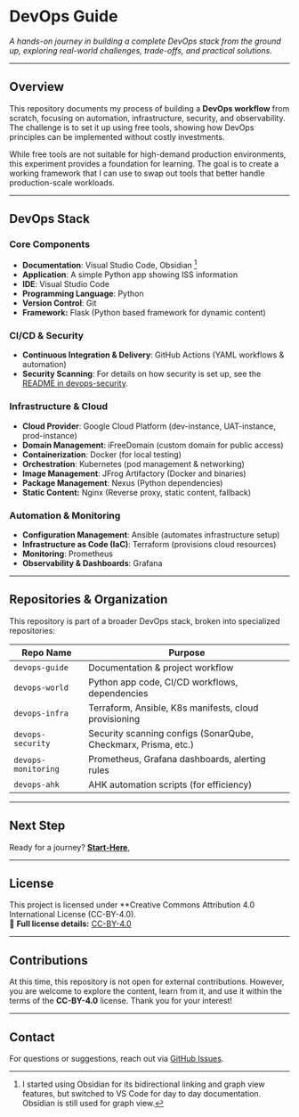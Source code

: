 # DevOps Guide
_A hands-on journey in building a complete DevOps stack from the ground up, exploring real-world challenges, trade-offs, and practical solutions._

---
## Overview
This repository documents my process of building a **DevOps workflow** from scratch, focusing on automation, infrastructure, security, and observability. The challenge is to set it up using free tools, showing how DevOps principles can be implemented without costly investments.

While free tools are not suitable for high-demand production environments, this experiment provides a foundation for learning. The goal is to create a working framework that I can use to swap out tools that better handle production-scale workloads.

---
## DevOps Stack
### Core Components
- **Documentation**: Visual Studio Code, Obsidian [^1]
- **Application**: A simple Python app showing ISS information
- **IDE**: Visual Studio Code 
- **Programming Language**: Python
- **Version Control**: Git  
- **Framework:** Flask (Python based framework for dynamic content) 

### CI/CD & Security
- **Continuous Integration & Delivery**: GitHub Actions (YAML workflows & automation)  
- **Security Scanning**: For details on how security is set up, see the [README in devops-security](https://github.com/ITByteEnthusiast/devops-security/blob/main/README.md).

### Infrastructure & Cloud
- **Cloud Provider**: Google Cloud Platform (dev-instance, UAT-instance, prod-instance)  
- **Domain Management**: iFreeDomain (custom domain for public access)
- **Containerization**: Docker (for local testing)  
- **Orchestration**: Kubernetes (pod management & networking)  
- **Image Management**: JFrog Artifactory (Docker and binaries)  
- **Package Management**: Nexus (Python dependencies)  
- **Static Content:** Nginx (Reverse proxy, static content, fallback)

### Automation & Monitoring
- **Configuration Management**: Ansible (automates infrastructure setup)  
- **Infrastructure as Code (IaC)**: Terraform (provisions cloud resources)  
- **Monitoring**: Prometheus  
- **Observability & Dashboards**: Grafana  

[^1]: I started using Obsidian for its bidirectional linking and graph view features, but switched to VS Code for day to day documentation. Obsidian is still used for graph view. 

---
## Repositories & Organization
This repository is part of a broader DevOps stack, broken into specialized repositories:

| **Repo Name**       | **Purpose**                                                    |
| ------------------- | -------------------------------------------------------------- |
| `devops-guide`      | Documentation & project workflow                               |
| `devops-world`      | Python app code, CI/CD workflows, dependencies                 |
| `devops-infra`      | Terraform, Ansible, K8s manifests, cloud provisioning          |
| `devops-security`   | Security scanning configs (SonarQube, Checkmarx, Prisma, etc.) |
| `devops-monitoring` | Prometheus, Grafana dashboards, alerting rules                 |
| `devops-ahk`        | AHK automation scripts (for efficiency)                        |

---
## Next Step

Ready for a journey?  [**Start-Here**](start-here.md), 

---
## License
This project is licensed under **Creative Commons Attribution 4.0 International License (CC-BY-4.0).  
🔗 **Full license details:** [CC-BY-4.0](https://creativecommons.org/licenses/by/4.0/)

---
## Contributions
At this time, this repository is not open for external contributions. However, you are welcome to explore the content, learn from it, and use it within the terms of the **CC-BY-4.0** license. Thank you for your interest!

---
## Contact
For questions or suggestions, reach out via [GitHub Issues](https://github.com/ITByteEnthusiast/devops-guide/issues).